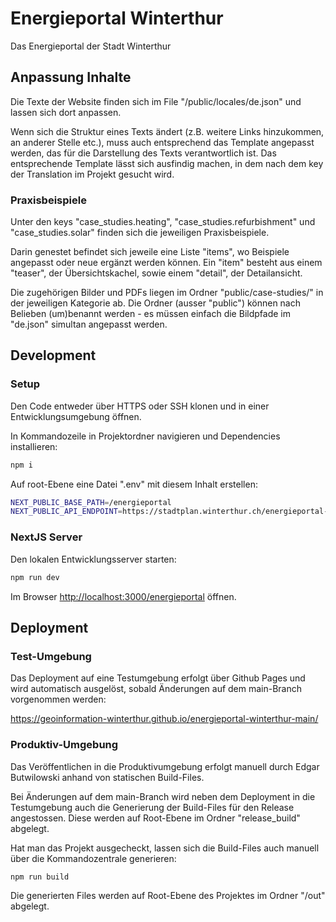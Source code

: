 # Energieportal Winterthur

Das Energieportal der Stadt Winterthur

## Anpassung Inhalte

Die Texte der Website finden sich im File "/public/locales/de.json" und lassen sich dort anpassen.

Wenn sich die Struktur eines Texts ändert (z.B. weitere Links hinzukommen, an anderer Stelle etc.), muss auch entsprechend das Template angepasst werden, das für die Darstellung des Texts verantwortlich ist. Das entsprechende Template lässt sich ausfindig machen, in dem nach dem key der Translation im Projekt gesucht wird.

### Praxisbeispiele

Unter den keys "case_studies.heating", "case_studies.refurbishment" und "case_studies.solar" finden sich die jeweiligen Praxisbeispiele.

Darin genestet befindet sich jeweile eine Liste "items", wo Beispiele angepasst oder neue ergänzt werden können.
Ein "item" besteht aus einem "teaser", der Übersichtskachel, sowie einem "detail", der Detailansicht.

Die zugehörigen Bilder und PDFs liegen im Ordner "public/case-studies/" in der jeweiligen Kategorie ab. Die Ordner (ausser "public") können nach Belieben (um)benannt werden - es müssen einfach die Bildpfade im "de.json" simultan angepasst werden.

## Development

### Setup

Den Code entweder über HTTPS oder SSH klonen und in einer Entwicklungsumgebung öffnen.

In Kommandozeile in Projektordner navigieren und Dependencies installieren:

```bash
npm i
```

Auf root-Ebene eine Datei ".env" mit diesem Inhalt erstellen:

```bash
NEXT_PUBLIC_BASE_PATH=/energieportal
NEXT_PUBLIC_API_ENDPOINT=https://stadtplan.winterthur.ch/energieportal-service
```

### NextJS Server

Den lokalen Entwicklungsserver starten:

```bash
npm run dev
```

Im Browser [http://localhost:3000/energieportal](http://localhost:3000/energieportal) öffnen.

## Deployment

### Test-Umgebung

Das Deployment auf eine Testumgebung erfolgt über Github Pages und wird automatisch ausgelöst, sobald Änderungen auf dem main-Branch vorgenommen werden:

https://geoinformation-winterthur.github.io/energieportal-winterthur-main/

### Produktiv-Umgebung

Das Veröffentlichen in die Produktivumgebung erfolgt manuell durch Edgar Butwilowski anhand von statischen Build-Files.

Bei Änderungen auf dem main-Branch wird neben dem Deployment in die Testumgebung auch die Generierung der Build-Files für den Release angestossen.
Diese werden auf Root-Ebene im Ordner "release_build" abgelegt.

Hat man das Projekt ausgecheckt, lassen sich die Build-Files auch manuell über die Kommandozentrale generieren:

```bash
npm run build
```

Die generierten Files werden auf Root-Ebene des Projektes im Ordner "/out" abgelegt.

